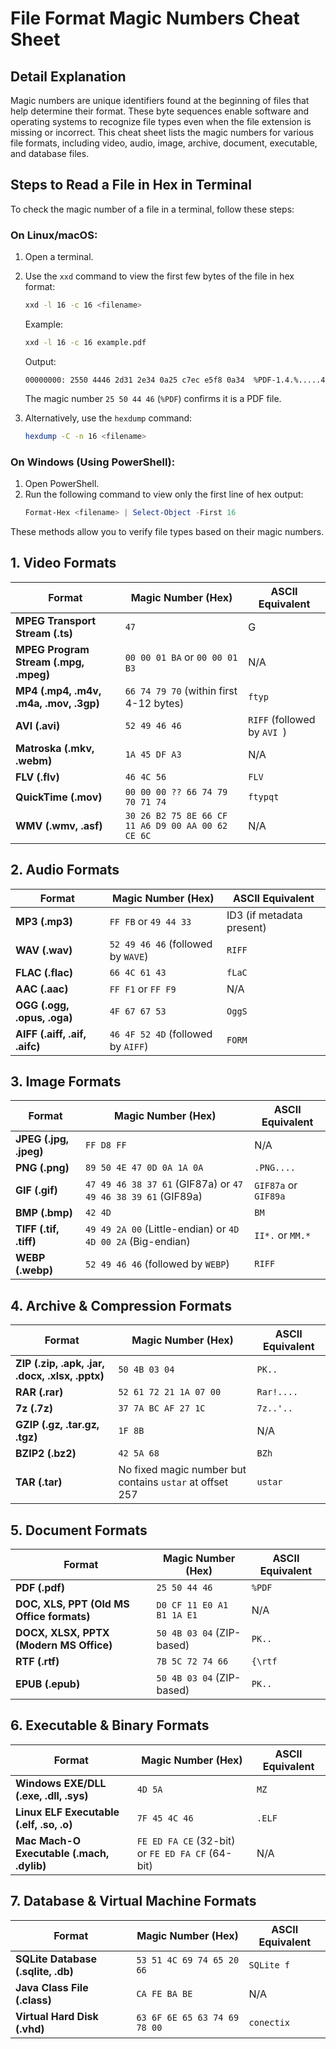 # File Format Magic Numbers Cheat Sheet

## Detail Explanation
Magic numbers are unique identifiers found at the beginning of files that help determine their format. These byte sequences enable software and operating systems to recognize file types even when the file extension is missing or incorrect. This cheat sheet lists the magic numbers for various file formats, including video, audio, image, archive, document, executable, and database files.

## Steps to Read a File in Hex in Terminal
To check the magic number of a file in a terminal, follow these steps:

### On Linux/macOS:
1. Open a terminal.
2. Use the `xxd` command to view the first few bytes of the file in hex format:
   ```sh
   xxd -l 16 -c 16 <filename>
   ```
   Example:
   ```sh
   xxd -l 16 -c 16 example.pdf
   ```
   Output:
   ```
   00000000: 2550 4446 2d31 2e34 0a25 c7ec e5f8 0a34  %PDF-1.4.%.....4
   ```
   The magic number `25 50 44 46` (`%PDF`) confirms it is a PDF file.

3. Alternatively, use the `hexdump` command:
   ```sh
   hexdump -C -n 16 <filename>
   ```

### On Windows (Using PowerShell):
1. Open PowerShell.
2. Run the following command to view only the first line of hex output:
   ```powershell
   Format-Hex <filename> | Select-Object -First 16
   ```

These methods allow you to verify file types based on their magic numbers.

## 1. Video Formats
| Format | Magic Number (Hex) | ASCII Equivalent |
|---------|------------------|------------------|
| **MPEG Transport Stream (.ts)** | `47` | G |
| **MPEG Program Stream (.mpg, .mpeg)** | `00 00 01 BA` or `00 00 01 B3` | N/A |
| **MP4 (.mp4, .m4v, .m4a, .mov, .3gp)** | `66 74 79 70` (within first 4-12 bytes) | `ftyp` |
| **AVI (.avi)** | `52 49 46 46` | `RIFF` (followed by `AVI `) |
| **Matroska (.mkv, .webm)** | `1A 45 DF A3` | N/A |
| **FLV (.flv)** | `46 4C 56` | `FLV` |
| **QuickTime (.mov)** | `00 00 00 ?? 66 74 79 70 71 74` | `ftypqt` |
| **WMV (.wmv, .asf)** | `30 26 B2 75 8E 66 CF 11 A6 D9 00 AA 00 62 CE 6C` | N/A |

## 2. Audio Formats
| Format | Magic Number (Hex) | ASCII Equivalent |
|---------|------------------|------------------|
| **MP3 (.mp3)** | `FF FB` or `49 44 33` | ID3 (if metadata present) |
| **WAV (.wav)** | `52 49 46 46` (followed by `WAVE`) | `RIFF` |
| **FLAC (.flac)** | `66 4C 61 43` | `fLaC` |
| **AAC (.aac)** | `FF F1` or `FF F9` | N/A |
| **OGG (.ogg, .opus, .oga)** | `4F 67 67 53` | `OggS` |
| **AIFF (.aiff, .aif, .aifc)** | `46 4F 52 4D` (followed by `AIFF`) | `FORM` |

## 3. Image Formats
| Format | Magic Number (Hex) | ASCII Equivalent |
|---------|------------------|------------------|
| **JPEG (.jpg, .jpeg)** | `FF D8 FF` | N/A |
| **PNG (.png)** | `89 50 4E 47 0D 0A 1A 0A` | `.PNG....` |
| **GIF (.gif)** | `47 49 46 38 37 61` (GIF87a) or `47 49 46 38 39 61` (GIF89a) | `GIF87a` or `GIF89a` |
| **BMP (.bmp)** | `42 4D` | `BM` |
| **TIFF (.tif, .tiff)** | `49 49 2A 00` (Little-endian) or `4D 4D 00 2A` (Big-endian) | `II*.` or `MM.*` |
| **WEBP (.webp)** | `52 49 46 46` (followed by `WEBP`) | `RIFF` |

## 4. Archive & Compression Formats
| Format | Magic Number (Hex) | ASCII Equivalent |
|---------|------------------|------------------|
| **ZIP (.zip, .apk, .jar, .docx, .xlsx, .pptx)** | `50 4B 03 04` | `PK..` |
| **RAR (.rar)** | `52 61 72 21 1A 07 00` | `Rar!....` |
| **7z (.7z)** | `37 7A BC AF 27 1C` | `7z..'..` |
| **GZIP (.gz, .tar.gz, .tgz)** | `1F 8B` | N/A |
| **BZIP2 (.bz2)** | `42 5A 68` | `BZh` |
| **TAR (.tar)** | No fixed magic number but contains `ustar` at offset 257 | `ustar` |

## 5. Document Formats
| Format | Magic Number (Hex) | ASCII Equivalent |
|---------|------------------|------------------|
| **PDF (.pdf)** | `25 50 44 46` | `%PDF` |
| **DOC, XLS, PPT (Old MS Office formats)** | `D0 CF 11 E0 A1 B1 1A E1` | N/A |
| **DOCX, XLSX, PPTX (Modern MS Office)** | `50 4B 03 04` (ZIP-based) | `PK..` |
| **RTF (.rtf)** | `7B 5C 72 74 66` | `{\rtf` |
| **EPUB (.epub)** | `50 4B 03 04` (ZIP-based) | `PK..` |

## 6. Executable & Binary Formats
| Format | Magic Number (Hex) | ASCII Equivalent |
|---------|------------------|------------------|
| **Windows EXE/DLL (.exe, .dll, .sys)** | `4D 5A` | `MZ` |
| **Linux ELF Executable (.elf, .so, .o)** | `7F 45 4C 46` | `.ELF` |
| **Mac Mach-O Executable (.mach, .dylib)** | `FE ED FA CE` (32-bit) or `FE ED FA CF` (64-bit) | N/A |

## 7. Database & Virtual Machine Formats
| Format | Magic Number (Hex) | ASCII Equivalent |
|---------|------------------|------------------|
| **SQLite Database (.sqlite, .db)** | `53 51 4C 69 74 65 20 66` | `SQLite f` |
| **Java Class File (.class)** | `CA FE BA BE` | N/A |
| **Virtual Hard Disk (.vhd)** | `63 6F 6E 65 63 74 69 78 00` | `conectix` |
